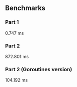 ## Benchmarks

### Part 1
0.747 ms

### Part 2
872.801 ms

### Part 2 (Goroutines version)
104.192 ms